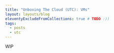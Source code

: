 ```yaml
---
title: "Unboxing The Cloud (UTC): VMs"
layout: layouts/blog
eleventyExcludeFromCollections: true # TODO :))
tags:
  - posts
  - utc
---
```


WIP
